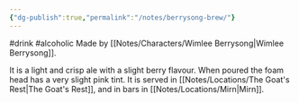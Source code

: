 ```yaml
---
{"dg-publish":true,"permalink":"/notes/berrysong-brew/"}
---
```


#drink #alcoholic
Made by [[Notes/Characters/Wimlee Berrysong\|Wimlee Berrysong]].

It is a light and crisp ale with a slight berry flavour. When poured the foam head has a very slight pink tint.
It is served in [[Notes/Locations/The Goat's Rest\|The Goat's Rest]], and in bars in [[Notes/Locations/Mirn\|Mirn]].